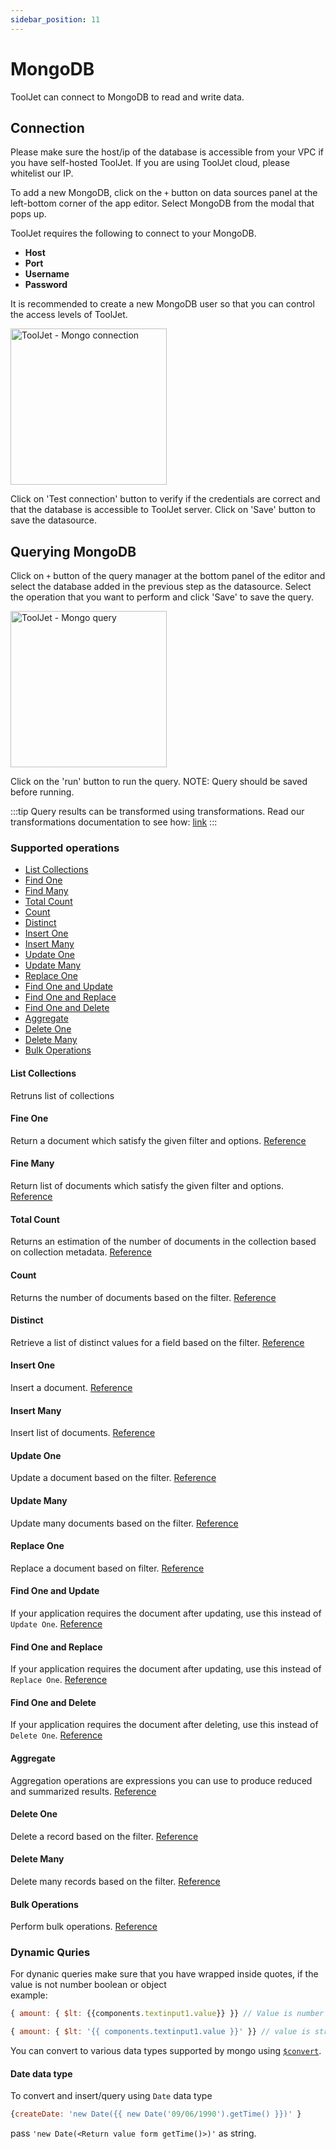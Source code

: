 ```yaml
---
sidebar_position: 11
---
```


# MongoDB

ToolJet can connect to MongoDB to read and write data.

## Connection

Please make sure the host/ip of the database is accessible from your VPC if you have self-hosted ToolJet. If you are using ToolJet cloud, please whitelist our IP.

To add a new MongoDB, click on the `+` button on data sources panel at the left-bottom corner of the app editor. Select MongoDB from the modal that pops up.

ToolJet requires the following to connect to your MongoDB.

- **Host**
- **Port**
- **Username**
- **Password**

It is recommended to create a new MongoDB user so that you can control the access levels of ToolJet.

<img src="/img/datasource-reference/mo-connect.png" alt="ToolJet - Mongo connection" height="250"/>

Click on 'Test connection' button to verify if the credentials are correct and that the database is accessible to ToolJet server. Click on 'Save' button to save the datasource.

## Querying MongoDB

Click on `+` button of the query manager at the bottom panel of the editor and select the database added in the previous step as the datasource. Select the operation that you want to perform and click 'Save' to save the query.

<img src="/img/datasource-reference/mo-query.png" alt="ToolJet - Mongo query" height="250"/>

Click on the 'run' button to run the query. NOTE: Query should be saved before running.

:::tip
Query results can be transformed using transformations. Read our transformations documentation to see how: [link](/docs/tutorial/transformations)
:::

### Supported operations
- [List Collections](#list-collections)
- [Find One](#find-one)
- [Find Many](#find-many)
- [Total Count](#total-count)
- [Count](#count)
- [Distinct](#distinct)
- [Insert One](#insert-one)
- [Insert Many](#insert-many)
- [Update One](#update-one)
- [Update Many](#update-many)
- [Replace One](#replace-one)
- [Find One and Update](#find-one-and-update)
- [Find One and Replace](#find-one-and-replace)
- [Find One and Delete](#find-one-and-delete)
- [Aggregate](#aggregate)
- [Delete One](#delete-one)
- [Delete Many](#delete-many)
- [Bulk Operations](#bulk-operations)
#### List Collections
Retruns list of collections
#### Fine One
Return a document which satisfy the given filter and options. [Reference](https://docs.mongodb.com/drivers/node/v4.0/usage-examples/findOne)
#### Fine Many
Return list of documents which satisfy the given filter and options. [Reference](https://docs.mongodb.com/drivers/node/v4.0/usage-examples/find/)
#### Total Count
Returns an estimation of the number of documents in the collection based on collection metadata. [Reference](https://mongodb.github.io/node-mongodb-native/4.0/classes/collection.html#estimateddocumentcount)
#### Count
Returns the number of documents based on the filter. [Reference](https://mongodb.github.io/node-mongodb-native/4.0/classes/collection.html#countdocuments)
#### Distinct
Retrieve a list of distinct values for a field based on the filter. [Reference](https://docs.mongodb.com/drivers/node/v4.0/usage-examples/distinct/)
#### Insert One
Insert a document. [Reference](https://docs.mongodb.com/drivers/node/v4.0/usage-examples/insertOne/)
#### Insert Many
Insert list of documents. [Reference](https://docs.mongodb.com/drivers/node/v4.0/usage-examples/insertMany/)
#### Update One
Update a document based on the filter. [Reference](https://docs.mongodb.com/drivers/node/v4.0/usage-examples/updateOne/)
#### Update Many
Update many documents based on the filter. [Reference](https://docs.mongodb.com/drivers/node/v4.0/usage-examples/updateMany/)
#### Replace One
Replace a document based on filter. [Reference](https://docs.mongodb.com/drivers/node/v4.0/usage-examples/replaceOne/)
#### Find One and Update
If your application requires the document after updating, use this instead of `Update One`. [Reference](https://mongodb.github.io/node-mongodb-native/4.0/classes/collection.html#findoneandupdate)
#### Find One and Replace
If your application requires the document after updating, use this instead of `Replace One`. [Reference](https://mongodb.github.io/node-mongodb-native/4.0/classes/collection.html#findoneandreplace)
#### Find One and Delete
If your application requires the document after deleting, use this instead of `Delete One`. [Reference](https://mongodb.github.io/node-mongodb-native/4.0/classes/collection.html#findoneanddelete)
#### Aggregate
Aggregation operations are expressions you can use to produce reduced and summarized results. [Reference](https://docs.mongodb.com/drivers/node/v4.0/fundamentals/aggregation/)
#### Delete One
Delete a record based on the filter. [Reference](https://docs.mongodb.com/drivers/node/v4.0/usage-examples/deleteOne/)
#### Delete Many
Delete many records based on the filter. [Reference](https://docs.mongodb.com/drivers/node/v4.0/usage-examples/deleteMany/)
#### Bulk Operations
Perform bulk operations. [Reference](https://docs.mongodb.com/drivers/node/v4.0/usage-examples/bulkWrite/)

### Dynamic Quries
For dynanic queries make sure that you have wrapped inside quotes, if the value is not number boolean or object</br>
example: 
```javascript
{ amount: { $lt: {{components.textinput1.value}} }} // Value is number or boolean
```
```javascript
{ amount: { $lt: '{{ components.textinput1.value }}' }} // value is string
```
You can convert to various data types supported by mongo using [`$convert`](https://docs.mongodb.com/manual/reference/operator/aggregation/convert/).
#### Date data type
To convert and insert/query using `Date` data type
```javascript
{createDate: 'new Date({{ new Date('09/06/1990').getTime() }})' }
```
pass `'new Date(<Return value form getTime()>)'` as string.